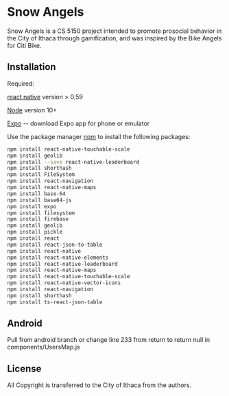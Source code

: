 # Snow Angels 

Snow Angels is a CS 5150 project intended to promote prosocial behavior in the City of Ithaca through gamification, and was inspired by the Bike Angels for Citi Bike.

## Installation

Required: 

[react native](https://facebook.github.io/react-native/docs/getting-started) version > 0.59 

[Node](https://nodejs.org/en/download/) version 10+ 

[Expo](https://docs.expo.io/versions/latest/introduction/installation/) -- download Expo app for phone or emulator 

Use the package manager [npm](https://pip.pypa.io/en/stable/) to install the following packages: 



```bash
npm install react-native-touchable-scale
npm install geolib
npm install --save react-native-leaderboard
npm install shorthash 
npm install FileSystem 
npm install react-navigation 
npm install react-native-maps 
npm install base-64
npm install base64-js
npm install expo
npm install filesystem
npm install firebase
npm install geolib
npm install pickle
npm install react
npm install react-json-to-table
npm install react-native
npm install react-native-elements
npm install react-native-leaderboard
npm install react-native-maps
npm install react-native-touchable-scale
npm install react-native-vector-icons
npm install react-navigation
npm install shorthash
npm install ts-react-json-table
```

## Android 

Pull from android branch or change line 233 from return <Text> </Text> to return null in components/UsersMap.js

## License
All Copyright is transferred to the City of Ithaca from the authors. 
